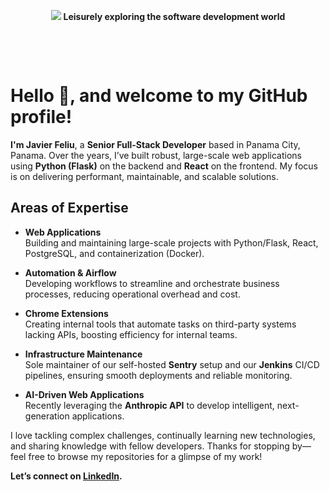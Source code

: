 <p align="center">
<img src="https://github.com/wanderindev/wanderindev/blob/master/assets/about-cover.png" />
<b>Leisurely exploring the software development world</b>
</p>
<p align="center">&nbsp;</p>
<p align="center">&nbsp;</p>


# Hello 👋, and welcome to my GitHub profile!

**I'm Javier Feliu**, a **Senior Full-Stack Developer** based in Panama City, Panama. Over the years, I’ve built robust, large-scale web applications using **Python (Flask)** on the backend and **React** on the frontend. My focus is on delivering performant, maintainable, and scalable solutions.

## Areas of Expertise

- **Web Applications**  
  Building and maintaining large-scale projects with Python/Flask, React, PostgreSQL, and containerization (Docker).

- **Automation & Airflow**  
  Developing workflows to streamline and orchestrate business processes, reducing operational overhead and cost.

- **Chrome Extensions**  
  Creating internal tools that automate tasks on third-party systems lacking APIs, boosting efficiency for internal teams.

- **Infrastructure Maintenance**  
  Sole maintainer of our self-hosted **Sentry** setup and our **Jenkins** CI/CD pipelines, ensuring smooth deployments and reliable monitoring.

- **AI-Driven Web Applications**  
  Recently leveraging the **Anthropic API** to develop intelligent, next-generation applications.

I love tackling complex challenges, continually learning new technologies, and sharing knowledge with fellow developers. Thanks for stopping by—feel free to browse my repositories for a glimpse of my work!

**Let’s connect on [LinkedIn](https://www.linkedin.com/in/javierfeliu/).**
